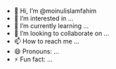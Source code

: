 - 👋 Hi, I’m @moinulislamfahim
- 👀 I’m interested in ...
- 🌱 I’m currently learning ...
- 💞️ I’m looking to collaborate on ...
- 📫 How to reach me ...
- 😄 Pronouns: ...
- ⚡ Fun fact: ...

<!---
moinulislamfahim/moinulislamfahim is a ✨ special ✨ repository because its `README.md` (this file) appears on your GitHub profile.
You can click the Preview link to take a look at your changes.
--->

